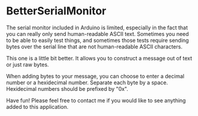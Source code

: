 # BetterSerialMonitor
The serial monitor included in Arduino is limited, especially in the fact that you can really only send human-readable ASCII text. Sometimes you need to be able to easily test things, and sometimes those tests require sending bytes over the serial line that are not human-readable ASCII characters.

This one is a little bit better. It allows you to construct a message out of text or just raw bytes. 

When adding bytes to your message, you can choose to enter a decimal number or a hexidecimal number. Separate each byte by a space. Hexidecimal numbers should be prefixed by "0x".

Have fun! Please feel free to contact me if you would like to see anything added to this application.

